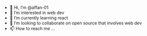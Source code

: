 - 👋 Hi, I’m @affan-01
- 👀 I’m interested in web dev
- 🌱 I’m currently learning react
- 💞️ I’m looking to collaborate on open source that involves web dev
- 📫 How to reach me ...

<!---
affan-01/affan-01 is a ✨ special ✨ repository because its `README.md` (this file) appears on your GitHub profile.
You can click the Preview link to take a look at your changes.
--->
